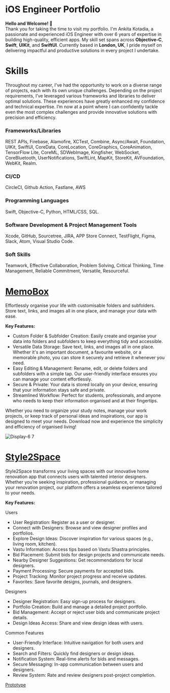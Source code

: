 # iOS Engineer Portfolio
**Hello and Welcome! 👋**  
Thank you for taking the time to visit my portfolio. I'm Ankita Kotadia, a passionate and experienced iOS Engineer with over 6 years of expertise in building high-quality, efficient apps. My skill set spans across **Objective-C**, **Swift**, **UIKit**, and **SwiftUI**. Currently based in **London, UK**, I pride myself on delivering impactful and productive solutions in every project I undertake.

# Skills
Throughout my career, I've had the opportunity to work on a diverse range of projects, each with its own unique challenges. Depending on the project requirements, I’ve leveraged various frameworks and libraries to deliver optimal solutions. These experiences have greatly enhanced my confidence and technical expertise. I’m now at a point where I can confidently tackle even the most complex challenges and provide innovative solutions with precision and efficiency.

### Frameworks/Libraries
REST APIs, Firebase, Alamofire, XCTest, Combine, Async/Await, Foundation, UIKit, SwiftUI, CoreData, CoreLocation, CoreGraphics, CoreAnimation, TensorFlow Lite, CoreML, SDWebImage, Kingfisher, WebSocket, CoreBluetooth, UserNotifications, SwiftLint, MapKit, StoreKit, AVFoundation, WebKit, Realm.

### CI/CD
CircleCI, Github Action, Fastlane, AWS

### Programming Languages
Swift, Objective-C, Python, HTML/CSS, SQL.

### Software Development & Project Management Tools
Xcode, GitHub, Sourcetree, JIRA, APP Store Connect, TestFlight, Figma, Slack, Atom, Visual Studio Code.

### Soft Skills
Teamwork, Effective Collaboration, Problem Solving, Critical Thinking, Time Management, Reliable Commitment, Versatile, Resourceful.

# [MemoBox](https://apps.apple.com/us/app/memobox/id6654880592)
Effortlessly organise your life with customisable folders and subfolders. Store text, links, and images all in one place, and manage your data with ease.

**Key Features:**

- Custom Folder & Subfolder Creation: Easily create and organise your data into folders and subfolders to keep everything tidy and accessible.
- Versatile Data Storage: Save text, links, and images all in one place. Whether it's an important document, a favourite website, or a memorable photo, you can store it securely and retrieve it whenever you need.
- Easy Editing & Management: Rename, edit, or delete folders and subfolders with a simple tap. Our user-friendly interface ensures you can manage your content effortlessly.
- Secure & Private: Your data is stored locally on your device, ensuring that your information stays safe and private.
- Streamlined Workflow: Perfect for students, professionals, and anyone who needs to keep their information organised and at their fingertips.

Whether you need to organize your study notes, manage your work projects, or keep track of personal ideas and inspirations, our app is designed to meet your needs. Download now and experience the simplicity and efficiency of organised living!

![Display-6 7](https://github.com/user-attachments/assets/9750f19b-b12c-42b4-8641-d9f1f39c70c9)

# [Style2Space]()
Style2Space transforms your living spaces with our innovative home renovation app that connects users with talented interior designers. Whether you’re seeking inspiration, professional guidance, or managing your renovation project, our platform offers a seamless experience tailored to your needs.

**Key Features:**

Users
- User Registration: Register as a user or designer. 
- Connect with Designers: Browse and view designer profiles and portfolios. 
- Explore Design Ideas: Discover inspiration for various spaces (e.g., living room, kitchen). 
- Vastu Information: Access tips based on Vastu Shastra principles. 
- Bid Placement: Submit bids for design projects and communicate needs.
- Nearby Designer Suggestions: Get recommendations for local designers.
- Payment Processing: Secure payments for accepted bids.
- Project Tracking: Monitor project progress and receive updates.
- Favorites: Save favorite designs, journals, and designers.

Designers
- Designer Registration: Easy sign-up process for designers.
- Portfolio Creation: Build and manage a detailed project portfolio.
- Bid Management: Accept or reject user bids and communicate project details.
- Design Ideas Access: Share and view design ideas with users.

Common Features
- User-Friendly Interface: Intuitive navigation for both users and designers.
- Search and Filters: Quickly find designers or design ideas.
- Notification System: Real-time alerts for bids and messages.
- Secure Messaging: In-app communication between users and designers.
- Review System: Rate and review designers post-project completion.

[Prototype](https://www.figma.com/proto/3j3rqk3ziCmqMAsxSJmKT4/Style2Space_App-Design?node-id=1-2&node-type=canvas&t=wCqHl2xmm1sh50E3-1&scaling=scale-down&content-scaling=fixed&page-id=0%3A1)


